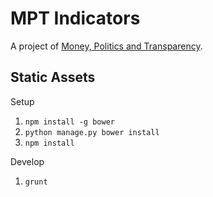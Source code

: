 # MPT Indicators

A project of [Money, Politics and Transparency](http://moneypoliticstransparency.org).

## Static Assets

Setup

1. `npm install -g bower`
1. `python manage.py bower install`
1. `npm install`

Develop

1. `grunt`

